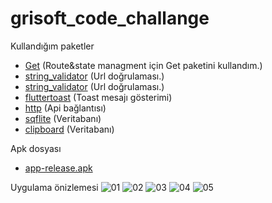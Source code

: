# grisoft_code_challange
 

Kullandığım paketler


* [Get](https://pub.dev/packages/get) (Route&state managment için Get paketini kullandım.)
* [string_validator](https://pub.dev/packages/get) (Url doğrulaması.)
* [string_validator](https://pub.dev/packages/string_validator) (Url doğrulaması.)
* [fluttertoast](https://pub.dev/packages/fluttertoast) (Toast mesajı gösterimi)
* [http](https://pub.dev/packages/http) (Api bağlantısı)
* [sqflite](https://pub.dev/packages/sqflite) (Veritabanı)
* [clipboard](https://pub.dev/packages/clipboard) (Veritabanı)


Apk dosyası
* [app-release.apk](https://github.com/fluttertests/grisoft_code_challange/blob/main/demo/app-release.apk) 

Uygulama önizlemesi
![01](demo/1.png)
![02](demo/2.png)
![03](demo/3.png)
![04](demo/4.png)
![05](demo/5.png)

